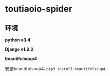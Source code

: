 # toutiaoio-spider
## 环境
**python v3.4**

**Django v1.9.2**

**beautifulsoup4**

安装beautifulsoup4: `pip3 install beautifulsoup4`
